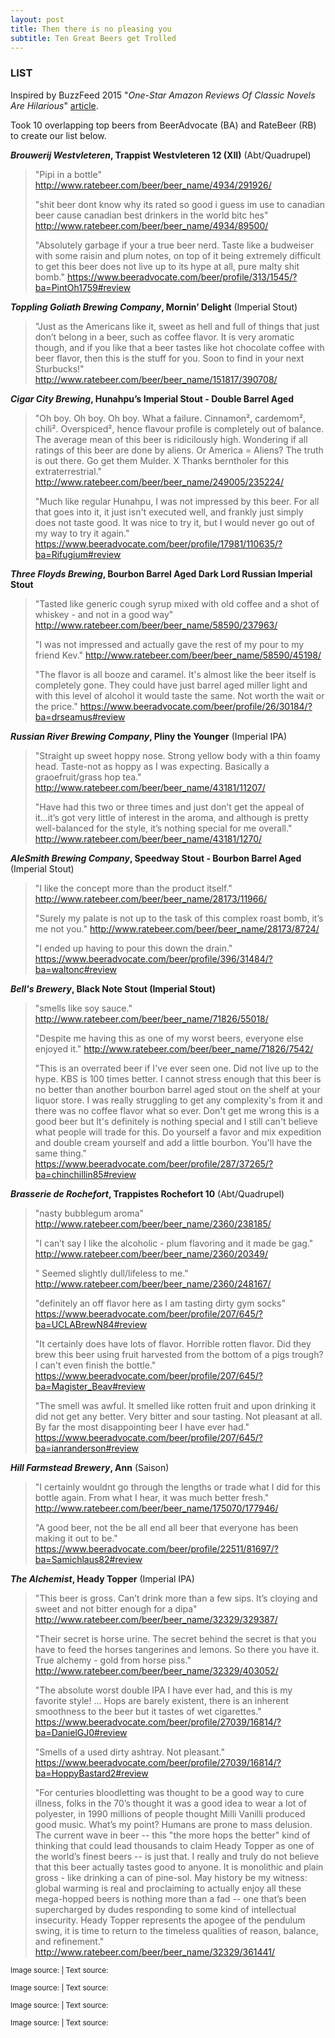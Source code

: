 ```yaml
---
layout: post
title: Then there is no pleasing you
subtitle: Ten Great Beers get Trolled
---
```


### LIST

Inspired by BuzzFeed 2015 "_One-Star Amazon Reviews Of Classic Novels Are Hilarious_" [article](https://www.buzzfeed.com/margaretmaurer/one-star-amazon-reviews-of-classic-novels-18660?utm_term=.gnyqBma0vE#.psRMOdRGjr).

Took 10 overlapping top beers from BeerAdvocate (BA) and RateBeer (RB) to create our list below.

**_Brouwerij Westvleteren_, Trappist Westvleteren 12 (XII)**	(Abt/Quadrupel)

> "Pipi in a bottle" http://www.ratebeer.com/beer/beer_name/4934/291926/
>
> "shit beer dont know why its rated so good i guess im use to canadian beer cause canadian best drinkers in the world bitc hes" http://www.ratebeer.com/beer/beer_name/4934/89500/
>
> "Absolutely garbage if your a true beer nerd. Taste like a budweiser with some raisin and plum notes, on top of it being extremely difficult to get this beer does not live up to its hype at all, pure malty shit bomb." https://www.beeradvocate.com/beer/profile/313/1545/?ba=PintOh1759#review

**_Toppling Goliath Brewing Company_, Mornin’ Delight**	(Imperial Stout)

> "Just as the Americans like it, sweet as hell and full of things that just don’t belong in a beer, such as coffee flavor. It is very aromatic though, and if you like that a beer tastes like hot chocolate coffee with beer flavor, then this is the stuff for you. Soon to find in your next Sturbucks!" http://www.ratebeer.com/beer/beer_name/151817/390708/

**_Cigar City Brewing_, Hunahpu’s Imperial Stout - Double Barrel Aged**

> "Oh boy. Oh boy. Oh boy. What a failure. Cinnamon², cardemom², chili². Overspiced², hence flavour profile is completely out of balance. The average mean of this beer is ridicilously high. Wondering if all ratings of this beer are done by aliens. Or America = Aliens? The truth is out there. Go get them Mulder. X Thanks berntholer for this extraterrestrial." http://www.ratebeer.com/beer/beer_name/249005/235224/
>
> "Much like regular Hunahpu, I was not impressed by this beer. For all that goes into it, it just isn't executed well, and frankly just simply does not taste good. It was nice to try it, but I would never go out of my way to try it again." https://www.beeradvocate.com/beer/profile/17981/110635/?ba=Rifugium#review

**_Three Floyds Brewing_, Bourbon Barrel Aged Dark Lord Russian Imperial Stout**

> "Tasted like generic cough syrup mixed with old coffee and a shot of whiskey - and not in a good way" http://www.ratebeer.com/beer/beer_name/58590/237963/
>
> "I was not impressed and actually gave the rest of my pour to my friend Kev." http://www.ratebeer.com/beer/beer_name/58590/45198/
>
> "The flavor is all booze and caramel. It's almost like the beer itself is completely gone. They could have just barrel aged miller light and with this level of alcohol it would taste the same. Not worth the wait or the price." https://www.beeradvocate.com/beer/profile/26/30184/?ba=drseamus#review

**_Russian River Brewing Company_, Pliny the Younger** (Imperial IPA)

> "Straight up sweet hoppy nose. Strong yellow body with a thin foamy head. Taste-not as hoppy as I was expecting. Basically a graoefruit/grass hop tea." http://www.ratebeer.com/beer/beer_name/43181/11207/
> 
> "Have had this two or three times and just don’t get the appeal of it...it’s got very little of interest in the aroma, and although is pretty well-balanced for the style, it’s nothing special for me overall." http://www.ratebeer.com/beer/beer_name/43181/1270/

**_AleSmith Brewing Company_, Speedway Stout - Bourbon Barrel Aged**	(Imperial Stout)

> "I like the concept more than the product itself." http://www.ratebeer.com/beer/beer_name/28173/11966/
> 
> "Surely my palate is not up to the task of this complex roast bomb, it’s me not you." http://www.ratebeer.com/beer/beer_name/28173/8724/
>
> "I ended up having to pour this down the drain." https://www.beeradvocate.com/beer/profile/396/31484/?ba=waltonc#review

**_Bell's Brewery_, Black Note Stout (Imperial Stout)**

> "smells like soy sauce." http://www.ratebeer.com/beer/beer_name/71826/55018/
>
> "Despite me having this as one of my worst beers, everyone else enjoyed it." http://www.ratebeer.com/beer/beer_name/71826/7542/
>
> "This is an overrated beer if I've ever seen one. Did not live up to the hype. KBS is 100 times better. I cannot stress enough that this beer is no better than another bourbon barrel aged stout on the shelf at your liquor store. I was really struggling to get any complexity's from it and there was no coffee flavor what so ever. Don't get me wrong this is a good beer but It's definitely is nothing special and I still can't believe what people will trade for this. Do yourself a favor and mix expedition and double cream yourself and add a little bourbon. You'll have the same thing." https://www.beeradvocate.com/beer/profile/287/37265/?ba=chinchillin85#review

**_Brasserie de Rochefort_, Trappistes Rochefort 10**	(Abt/Quadrupel)

> "nasty bubblegum aroma" http://www.ratebeer.com/beer/beer_name/2360/238185/
>
> "I can’t say I like the alcoholic - plum flavoring and it made be gag." http://www.ratebeer.com/beer/beer_name/2360/20349/
>
> " Seemed slightly dull/lifeless to me." http://www.ratebeer.com/beer/beer_name/2360/248167/
>
> "definitely an off flavor here as I am tasting dirty gym socks" https://www.beeradvocate.com/beer/profile/207/645/?ba=UCLABrewN84#review
>
> "It certainly does have lots of flavor. Horrible rotten flavor. Did they brew this beer using fruit harvested from the bottom of a pigs trough? I can't even finish the bottle." https://www.beeradvocate.com/beer/profile/207/645/?ba=Magister_Beav#review
> 
> "The smell was awful. It smelled like rotten fruit and upon drinking it did not get any better. Very bitter and sour tasting. Not pleasant at all. By far the most disappointing beer I have ever had." https://www.beeradvocate.com/beer/profile/207/645/?ba=ianranderson#review

**_Hill Farmstead Brewery_, Ann** (Saison)

> "I certainly wouldnt go through the lengths or trade what I did for this bottle again. From what I hear, it was much better fresh." http://www.ratebeer.com/beer/beer_name/175070/177946/
>
> "A good beer, not the be all end all beer that everyone has been making it out to be." https://www.beeradvocate.com/beer/profile/22511/81697/?ba=Samichlaus82#review

**_The Alchemist_, Heady Topper** (Imperial IPA)

> "This beer is gross. Can’t drink more than a few sips. It’s cloying and sweet and not bitter enough for a dipa" http://www.ratebeer.com/beer/beer_name/32329/329387/
>
> "Their secret is horse urine. The secret behind the secret is that you have to feed the horses tangerines and lemons. So there you have it. True alchemy - gold from horse piss." http://www.ratebeer.com/beer/beer_name/32329/403052/
>
> "The absolute worst double IPA I have ever had, and this is my favorite style! ... Hops are barely existent, there is an inherent smoothness to the beer but it tastes of wet cigarettes." https://www.beeradvocate.com/beer/profile/27039/16814/?ba=DanielGJ0#review
>
> "Smells of a used dirty ashtray. Not pleasant." https://www.beeradvocate.com/beer/profile/27039/16814/?ba=HoppyBastard2#review
>
> "For centuries bloodletting was thought to be a good way to cure illness, folks in the 70’s thought it was a good idea to wear a lot of polyester, in 1990 millions of people thought Milli Vanilli produced good music. What’s my point? Humans are prone to mass delusion. The current wave in beer -- this "the more hops the better" kind of thinking that could lead thousands to claim Heady Topper as one of the world’s finest beers -- is just that. I really and truly do not believe that this beer actually tastes good to anyone. It is monolithic and plain gross - like drinking a can of pine-sol. May history be my witness: global warming is real and proclaiming to actually enjoy all these mega-hopped beers is nothing more than a fad -- one that’s been supercharged by dudes responding to some kind of intellectual insecurity. Heady Topper represents the apogee of the pendulum swing, it is time to return to the timeless qualities of reason, balance, and refinement." http://www.ratebeer.com/beer/beer_name/32329/361441/

<sub>Image source: <a href="" target="_blank"></a> | Text source: <a href="" target="_blank"></a></sub>

<sub>Image source: <a href="" target="_blank"></a> | Text source: <a href="" target="_blank"></a></sub>

<sub>Image source: <a href="" target="_blank"></a> | Text source: <a href="" target="_blank"></a></sub>

<sub>Image source: <a href="" target="_blank"></a> | Text source: <a href="" target="_blank"></a></sub>
